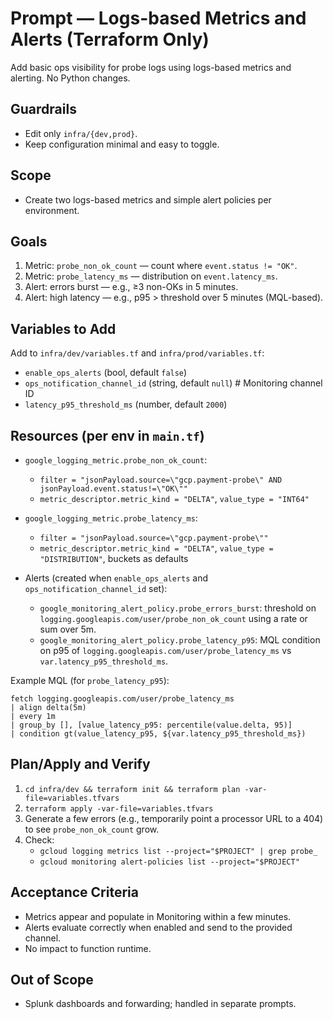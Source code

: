 # Prompt — Logs-based Metrics and Alerts (Terraform Only)

Add basic ops visibility for probe logs using logs-based metrics and alerting. No Python changes.

## Guardrails
- Edit only `infra/{dev,prod}`.
- Keep configuration minimal and easy to toggle.

## Scope
- Create two logs-based metrics and simple alert policies per environment.

## Goals
1. Metric: `probe_non_ok_count` — count where `event.status != "OK"`.
2. Metric: `probe_latency_ms` — distribution on `event.latency_ms`.
3. Alert: errors burst — e.g., ≥3 non-OKs in 5 minutes.
4. Alert: high latency — e.g., p95 > threshold over 5 minutes (MQL-based).

## Variables to Add
Add to `infra/dev/variables.tf` and `infra/prod/variables.tf`:
- `enable_ops_alerts` (bool, default `false`)
- `ops_notification_channel_id` (string, default `null`)  # Monitoring channel ID
- `latency_p95_threshold_ms` (number, default `2000`)

## Resources (per env in `main.tf`)
- `google_logging_metric.probe_non_ok_count`:
  - `filter = "jsonPayload.source=\"gcp.payment-probe\" AND jsonPayload.event.status!=\"OK\""`
  - `metric_descriptor.metric_kind = "DELTA"`, `value_type = "INT64"`
- `google_logging_metric.probe_latency_ms`:
  - `filter = "jsonPayload.source=\"gcp.payment-probe\""`
  - `metric_descriptor.metric_kind = "DELTA"`, `value_type = "DISTRIBUTION"`, buckets as defaults

- Alerts (created when `enable_ops_alerts` and `ops_notification_channel_id` set):
  - `google_monitoring_alert_policy.probe_errors_burst`: threshold on `logging.googleapis.com/user/probe_non_ok_count` using a rate or sum over 5m.
  - `google_monitoring_alert_policy.probe_latency_p95`: MQL condition on p95 of `logging.googleapis.com/user/probe_latency_ms` vs `var.latency_p95_threshold_ms`.

Example MQL (for `probe_latency_p95`):
```
fetch logging.googleapis.com/user/probe_latency_ms
| align delta(5m)
| every 1m
| group_by [], [value_latency_p95: percentile(value.delta, 95)]
| condition gt(value_latency_p95, ${var.latency_p95_threshold_ms})
```

## Plan/Apply and Verify
1. `cd infra/dev && terraform init && terraform plan -var-file=variables.tfvars`
2. `terraform apply -var-file=variables.tfvars`
3. Generate a few errors (e.g., temporarily point a processor URL to a 404) to see `probe_non_ok_count` grow.
4. Check:
   - `gcloud logging metrics list --project="$PROJECT" | grep probe_`
   - `gcloud monitoring alert-policies list --project="$PROJECT"`

## Acceptance Criteria
- Metrics appear and populate in Monitoring within a few minutes.
- Alerts evaluate correctly when enabled and send to the provided channel.
- No impact to function runtime.

## Out of Scope
- Splunk dashboards and forwarding; handled in separate prompts.
